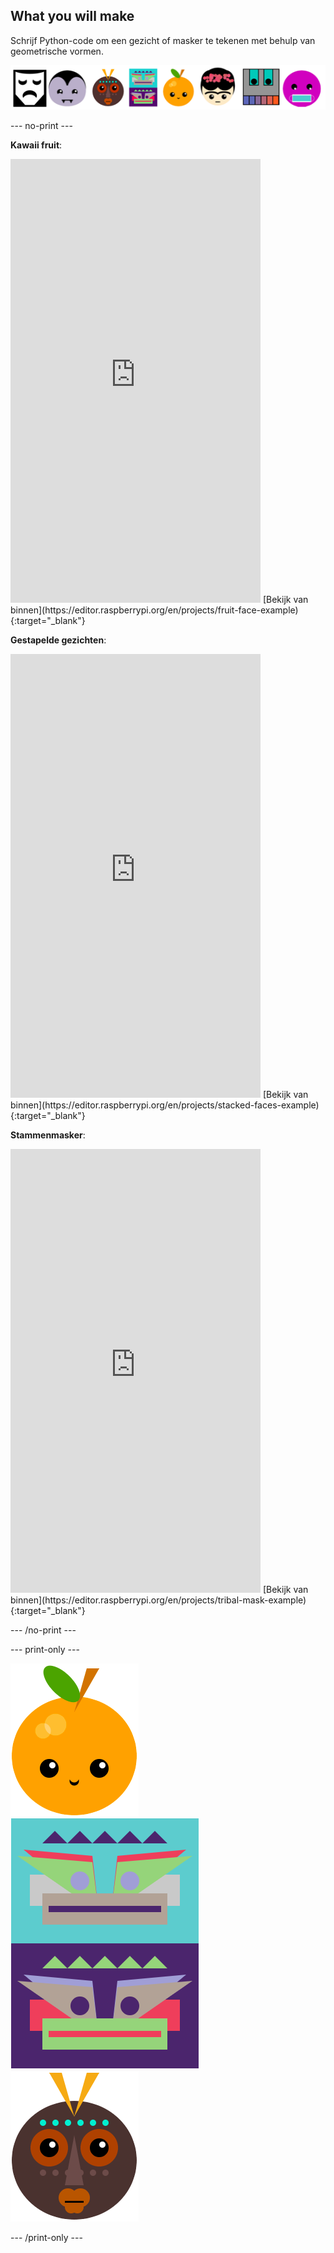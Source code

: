 ## What you will make

Schrijf Python-code om een gezicht of masker te tekenen met behulp van geometrische vormen.

![Voorbeelden van verschillende gezichten.](images/strip.png)

--- no-print ---

**Kawaii fruit**:
<iframe src="https://editor.raspberrypi.org/en/embed/viewer/fruit-face-example" width="400" height="710" frameborder="0" marginwidth="0" marginheight="0" allowfullscreen>
</iframe> [Bekijk van binnen](https://editor.raspberrypi.org/en/projects/fruit-face-example){:target="_blank"}

**Gestapelde gezichten**:
<iframe src="https://editor.raspberrypi.org/en/embed/viewer/stacked-faces-example" width="400" height="710" frameborder="0" marginwidth="0" marginheight="0" allowfullscreen>
</iframe> [Bekijk van binnen](https://editor.raspberrypi.org/en/projects/stacked-faces-example){:target="_blank"}

**Stammenmasker**:
<iframe src="https://editor.raspberrypi.org/en/embed/viewer/tribal-mask-example" width="400" height="710" frameborder="0" marginwidth="0" marginheight="0" allowfullscreen>
</iframe> [Bekijk van binnen](https://editor.raspberrypi.org/en/projects/tribal-mask-example){:target="_blank"}

--- /no-print ---

--- print-only ---

![Het uitvoergebied van het Kawaii-fruitproject.](images/smile.png) ![Het uitvoergebied van de gestapelde gezichtenproject.](images/stacked.png) ![Het uitvoergebied van het stammenmasker project.](images/tribal.png)

--- /print-only ---


